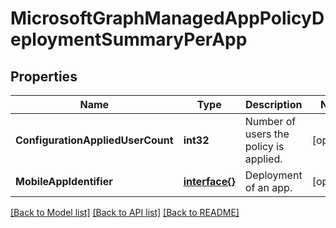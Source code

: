 # MicrosoftGraphManagedAppPolicyDeploymentSummaryPerApp

## Properties

Name | Type | Description | Notes
------------ | ------------- | ------------- | -------------
**ConfigurationAppliedUserCount** | **int32** | Number of users the policy is applied. | [optional] 
**MobileAppIdentifier** | [**interface{}**](.md) | Deployment of an app. | [optional] 

[[Back to Model list]](../README.md#documentation-for-models) [[Back to API list]](../README.md#documentation-for-api-endpoints) [[Back to README]](../README.md)


